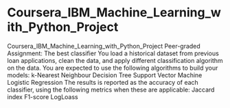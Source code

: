 # Coursera_IBM_Machine_Learning_with_Python_Project
Coursera_IBM_Machine_Learning_with_Python_Project Peer-graded Assignment: The best classifier You load a historical dataset from previous loan applications, clean the data, and apply different classification algorithm on the data. You are expected to use the following algorithms to build your models:  k-Nearest Neighbour  Decision Tree  Support Vector Machine  Logistic Regression The results is reported as the accuracy of each classifier, using the following metrics when these are applicable:  Jaccard index  F1-score  LogLoass

